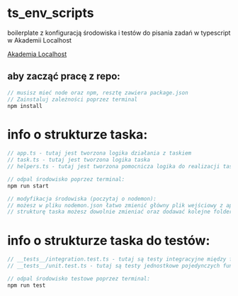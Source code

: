 # ts_env_scripts
boilerplate z konfiguracją środowiska i testów do pisania zadań w typescript w Akademii Localhost

[Akademia Localhost](https://academy.localhost-group.com/ "Stronka Akademii Localhost")

## aby zacząć pracę z repo:
```javascript
// musisz mieć node oraz npm, resztę zawiera package.json
// Zainstaluj zależności poprzez terminal
npm install
```

# info o strukturze taska:
```javascript
// app.ts - tutaj jest tworzona logika działania z taskiem
// task.ts - tutaj jest tworzona logika taska
// helpers.ts - tutaj jest tworzona pomocnicza logika do realizacji taska
```
```javascript
// odpal środowisko poprzez terminal:
npm run start
```

```javascript
// modyfikacja środowiska (poczytaj o nodemon):
// możesz w pliku nodemon.json łatwo zmienić główny plik wejściowy z app.ts na dowolny
// strukturę taska możesz dowolnie zmieniać oraz dodawać kolejne foldery jako taski, wywołując je w app.ts
```


# info o strukturze taska do testów:
```javascript
// __tests__/integration.test.ts - tutaj są testy integracyjne między funkcjonalnościami
// __tests__/unit.test.ts - tutaj są testy jednostkowe pojedynczych funkcjonalności
```
```javascript
// odpal środowisko testowe poprzez terminal:
npm run test
```
